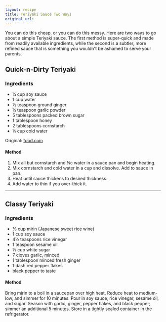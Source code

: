 ```yaml
---
layout: recipe
title: Teriyaki Sauce Two Ways
original_url:
---
```


You can do this cheap, or you can do this messy. Here are two ways to go about a simple Teriyaki sauce. The first method is super-quick and made from readily available ingredients, while the second is a subtler, more refined sauce that is something you wouldn't be ashamed to serve your parents.

## Quick-n-Dirty Teriyaki

### Ingredients

+ ¼ cup soy sauce
+ 1 cup water
+ ½ teaspoon ground ginger
+ ¼ teaspoon garlic powder
+ 5 tablespoons packed brown sugar
+ 1 tablespoon honey
+ 2 tablespoons cornstarch
+ ¼ cup cold water

Original: [food.com](http://www.food.com/recipe/restaurant-teriyaki-sauce-133751?oc=linkback)

#### Method

1. Mix all but cornstarch and ¼c water in a sauce pan and begin heating.
2. Mix cornstarch and cold water in a cup and dissolve. Add to sauce in pan.
3. Heat until sauce thickens to desired thickness.
4. Add water to thin if you over-thick it.

---

## Classy Teriyaki

### Ingredients

+ ⅔ cup mirin (Japanese sweet rice wine)
+ 1 cup soy sauce
+ 4½ teaspoons rice vinegar
+ 1 teaspoon sesame oil
+ ⅓ cup white sugar
+ 7 cloves garlic, minced
+ 1 tablespoon minced fresh ginger
+ 1 dash red pepper flakes
+ black pepper to taste

#### Method

Bring mirin to a boil in a saucepan over high heat. Reduce heat to medium-low, and simmer for 10 minutes. Pour in soy sauce, rice vinegar, sesame oil, and sugar. Season with garlic, ginger, pepper flakes, and black pepper; simmer an additional 5 minutes. Store in a tightly sealed container in the refrigerator.